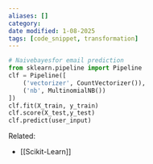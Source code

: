 ```yaml
---
aliases: []
category:
date modified: 1-08-2025
tags: [code_snippet, transformation]
---
```



```python
# Naivebayesfor email prediction
from sklearn.pipeline import Pipeline
clf = Pipeline([
    ('vectorizer', CountVectorizer()),
    ('nb', MultinomialNB())
])
clf.fit(X_train, y_train)
clf.score(X_test,y_test)
clf.predict(user_input)
```

Related:
- [[Scikit-Learn]]